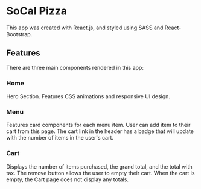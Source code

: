 # SoCal Pizza

This app was created with React.js, and styled using SASS and React-Bootstrap.

## Features

There are three main components rendered in this app:

### Home

Hero Section. Features CSS animations and responsive UI design.

### Menu

Features card components for each menu item. User can add item to their cart from this page. The cart link in the header has a badge that will update with the number of items in the user's cart.

### Cart

Displays the number of items purchased, the grand total, and the total with tax. The remove button allows the user to empty their cart. When the cart is empty, the Cart page does not display any totals.
